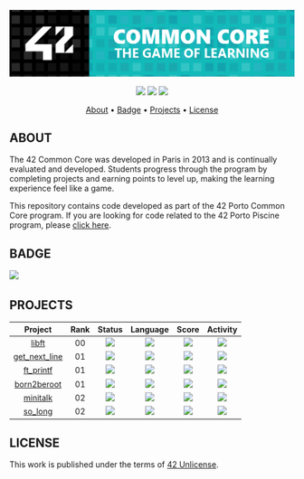 <p align="center">
  <img src="https://github.com/jotavare/jotavare/blob/main/42/banner/42_common_core_banner.png">
</p>

<p align="center">
	<img src="https://img.shields.io/badge/status-ongoing-success?color=%2312bab9&style=flat-square" />
	<img src="https://img.shields.io/badge/score-42%20%2F%2042-success?color=%2312bab9&style=flat-square" />
	<img src="https://img.shields.io/github/last-commit/jotavare/42-common-core?color=%2312bab9&style=flat-square" />
</p>

<p align="center">
	<a href="#about">About</a> •
	<a href="#badge">Badge</a> •
	<a href="#projects">Projects</a> •
	<a href="#license">License</a>
</p>

## ABOUT
The 42 Common Core was developed in Paris in 2013 and is continually evaluated and developed. Students progress through the program by completing projects and earning points to level up, making the learning experience feel like a game.

This repository contains code developed as part of the 42 Porto Common Core program. If you are looking for code related to the 42 Porto Piscine program, please <a href="https://github.com/jotavare/42-piscine">click here</a>.

## BADGE
<p>
  <img src="https://badge42.vercel.app/api/v2/clbvkpdqt00110fl38ozdkwj4/stats?cursusId=21&coalitionId=293" />
</p>

## PROJECTS
| Project | Rank | Status | Language | Score | Activity |
| :---: | :---: | :---: | :---: | :---: | :---: |
| [libft](https://github.com/jotavare/libft) | 00 | <img src="https://img.shields.io/badge/status-done-success" /> |<img src="https://img.shields.io/github/languages/top/jotavare/libft" /> | <img src="https://img.shields.io/badge/score-125%20%2F%20100-success" /> | <img src="https://img.shields.io/github/last-commit/jotavare/libft" /> |
| [get_next_line](https://github.com/jotavare/get_next_line) | 01 | <img src="https://img.shields.io/badge/status-done-success" /> |<img src="https://img.shields.io/github/languages/top/jotavare/get_next_line" /> | <img src="https://img.shields.io/badge/score-125%20%2F%20100-success" /> | <img src="https://img.shields.io/github/last-commit/jotavare/get_next_line" /> |
| [ft_printf](https://github.com/jotavare/ft_printf) | 01 | <img src="https://img.shields.io/badge/status-done-success" /> | <img src="https://img.shields.io/github/languages/top/jotavare/ft_printf" /> | <img src="https://img.shields.io/badge/score-104%20%2F%20100-success" /> | <img src="https://img.shields.io/github/last-commit/jotavare/ft_printf" /> |
| [born2beroot](https://github.com/jotavare/born2beroot) | 01 | <img src="https://img.shields.io/badge/status-done-success" /> | <img src="https://img.shields.io/github/languages/top/jotavare/born2beroot" /> | <img src="https://img.shields.io/badge/score-125%20%2F%20100-success" /> | <img src="https://img.shields.io/github/last-commit/jotavare/born2beroot" /> |
| [minitalk](https://github.com/jotavare/minitalk) | 02 | <img src="https://img.shields.io/badge/status-done-success" /> | <img src="https://img.shields.io/github/languages/top/jotavare/minitalk" /> | <img src="https://img.shields.io/badge/score-125%20%2F%20100-success" /> | <img src="https://img.shields.io/github/last-commit/jotavare/minitalk" /> |
| [so_long](https://github.com/jotavare/so_long) | 02 | <img src="https://img.shields.io/badge/status-registered-green" /> | <img src="https://img.shields.io/github/languages/top/jotavare/so_long" /> | <img src="https://img.shields.io/badge/score-not%20submitted-red" /> | <img src="https://img.shields.io/github/last-commit/jotavare/so_long" /> |

## LICENSE
<p>
This work is published under the terms of <a href="https://github.com/jotavare/jotavare/blob/main/LICENSE">42 Unlicense</a>.
</p>
